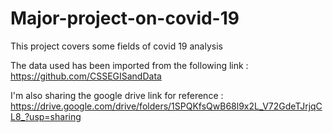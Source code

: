 # Major-project-on-covid-19
This project covers some fields of covid 19 analysis

The data used has been imported from the following link : https://github.com/CSSEGISandData

I'm also sharing the google drive link for reference : https://drive.google.com/drive/folders/1SPQKfsQwB68l9x2L_V72GdeTJrjqCL8_?usp=sharing
